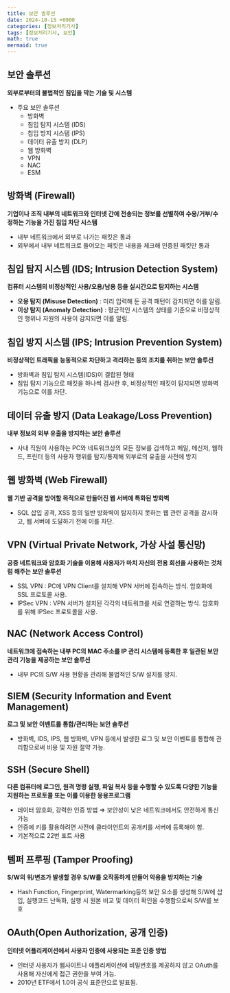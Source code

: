 ```yaml
---
title: 보안 솔루션
date: 2024-10-15 +0900
categories: [정보처리기사]
tags: [정보처리기사, 보안]
math: true
mermaid: true
---
```


## 보안 솔루션

**외부로부터의 불법적인 침입을 막는 기술 및 시스템**

- 주요 보안 솔루션
    - 방화벽
    - 침입 탐지 시스템 (IDS)
    - 칩입 방지 시스템 (IPS)
    - 데이터 유출 방지 (DLP)
    - 웹 방화벽
    - VPN
    - NAC
    - ESM

## 방화벽 (Firewall)

**기업이나 조직 내부의 네트워크와 인터넷 간에 전송되는 정보를 선별하여 수용/거부/수정하는 기능을 가진 침입 차단 시스템**

- 내부 네트워크에서 외부로 나가는 패킷은 통과
- 외부에서 내부 네트워크로 들어오는 패킷은 내용을 체크해 인증된 패킷만 통과

## 침입 탐지 시스템 (IDS; Intrusion Detection System)

**컴퓨터 시스템의 비정상적인 사용/오용/남용 등을 실시간으로 탐지하는 시스템**

- **오용 탐지 (Misuse Detection)** : 미리 입력해 둔 공격 패턴이 감지되면 이를 알림.
- **이상 탐지 (Anomaly Detection)** : 평균적인 시스템의 상태를 기준으로 비정상적인 행위나 자원의 사용이 감지되면 이를 알림.

## 침입 방지 시스템 (IPS; Intrusion Prevention System)

**비정상적인 트래픽을 능동적으로 차단하고 격리하는 등의 조치를 취하는 보안 솔루션**

- 방화벽과 침입 탐지 시스템(IDS)이 결합된 형태
- 침입 탐지 기능으로 패킷을 하나씩 검사한 후, 비정상적인 패킷이 탐지되면 방화벽 기능으로 이를 차단.

## 데이터 유출 방지 (Data Leakage/Loss Prevention)

**내부 정보의 외부 유출을 방지하는 보안 솔루션**

- 사내 직원이 사용하는 PC와 네트워크상의 모든 정보를 검색하고 메일, 메신저, 웹하드, 프린터 등의 사용자 행위를 탐지/통제해 외부로의 유출을 사전에 방지

## 웹 방화벽 (Web Firewall)

**웹 기반 공격을 방어할 목적으로 만들어진 웹 서버에 특화된 방화벽**

- SQL 삽입 공격, XSS 등의 일반 방화벽이 탐지하지 못하는 웹 관련 공격을 감시하고, 웹 서버에 도달하기 전에 이를 차단.

## VPN (Virtual Private Network, 가상 사설 통신망)

**공중 네트워크와 암호화 기술을 이용해 사용자가 마치 자신의 전용 회선을 사용하는 것처럼 해주는 보안 솔루션**

- SSL VPN : PC에 VPN Client를 설치해 VPN 서버에 접속하는 방식. 암호화에 SSL 프로토콜 사용.
- IPSec VPN : VPN 서버가 설치된 각각의 네트워크를 서로 연결하는 방식. 암호화를 위해 IPSec 프로토콜을 사용.

## NAC (Network Access Control)

**네트워크에 접속하는 내부 PC의 MAC 주소를 IP 관리 시스템에 등록한 후 일관된 보안 관리 기능을 제공하는 보안 솔루션**

- 내부 PC의 S/W 사용 현황을 관리해 불법적인 S/W 설치를 방지.

## SIEM (Security Information and Event Management)

**로그 및 보안 이벤트를 통합/관리하는 보안 솔루션** 

- 방화벽, IDS, IPS, 웹 방화벽, VPN 등에서 발생한 로그 및 보안 이벤트를 통합해 관리함으로써 비용 및 자원 절약 가능.

## SSH (Secure Shell)

**다른 컴퓨터에 로그인, 원격 명령 실행, 파일 복사 등을 수행할 수 있도록 다양한 기능을 지원하는 프로토콜 또는 이를 이용한 응용프로그램**

- 데이터 암호화, 강력한 인증 방법 ⇒ 보안성이 낮은 네트워크에서도 안전하게 통신 가능
- 인증에 키를 활용하려면 사전에 클라이언트의 공개키를 서버에 등록해야 함.
- 기본적으로 22번 포트 사용

## 템퍼 프루핑 (Tamper Proofing)

**S/W의 위/변조가 발생할 경우 S/W를 오작동하게 만들어 악용을 방지하는 기술**

- Hash Function, Fingerprint, Watermarking등의 보안 요소를 생성해 S/W에 삽입, 실행코드 난독화, 실행 시 원본 비교 및 데이터 확인을 수행함으로써 S/W를 보호

## OAuth(Open Authorization, 공개 인증)

**인터넷 어플리케이션에서 사용자 인증에 사용되는 표준 인증 방법**

- 인터넷 사용자가 웹사이트나 애플리케이션에 비밀번호를 제공하지 않고 OAuth를 사용해 자신에게 접근 권한을 부여 가능.
- 2010년 ETF에서 1.0이 공식 표준안으로 발표됨.